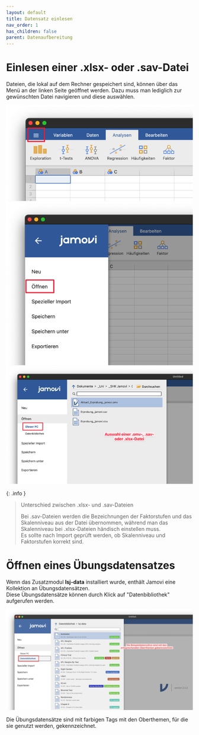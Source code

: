```yaml
---
layout: default
title: Datensatz einlesen
nav_order: 1
has_children: false
parent: Datenaufbereitung
---
```


# Einlesen einer .xlsx- oder .sav-Datei


Dateien, die lokal auf dem Rechner gespeichert sind, können über das Menü an der linken Seite geöffnet werden. Dazu muss man lediglich zur gewünschten Datei navigieren und diese auswählen.

![Datei einlesen](./pics/03_01_01.png)
![Datei einlesen](./pics/03_01_02.png)
![Datei einlesen](./pics/03_01_03.png)

{: .info }
> Unterschied zwischen .xlsx- und .sav-Dateien
>
> Bei .sav-Dateien werden die Bezeichnungen der Faktorstufen und das Skalenniveau aus der Datei übernommen, während man das Skalenniveau bei .xlsx-Dateien händisch einstellen muss.<br>
> Es sollte nach Import geprüft werden, ob Skalenniveau und Faktorstufen korrekt sind.

# Öffnen eines Übungsdatensatzes
Wenn das Zusatzmodul **lsj-data** installiert wurde, enthält Jamovi eine Kollektion an Übungsdatensätzen. <br>
Diese Übungsdatensätze können durch Klick auf "Datenbibliothek" aufgerufen werden.

![Datei einlesen](./pics/03_01_04.png)

Die Übungsdatensätze sind mit farbigen Tags mit den Oberthemen, für die sie genutzt werden, gekennzeichnet.
